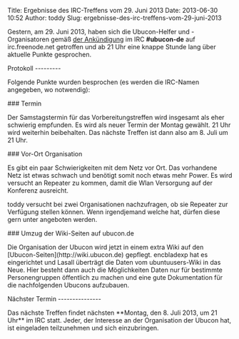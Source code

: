 Title: Ergebnisse des IRC-Treffens vom 29. Juni 2013
Date: 2013-06-30 10:52
Author: toddy
Slug: ergebnisse-des-irc-treffens-vom-29-juni-2013

Gestern, am 29. Juni 2013, haben sich die Ubucon-Helfer und
-Organisatoren gemäß [der
Ankündigung](/2013/regelmaessiges-irc-treffen-in-ubucon-de) im IRC
**\#ubucon-de** auf irc.freenode.net getroffen und ab 21 Uhr eine knappe
Stunde lang über aktuelle Punkte gesprochen.

</p>
Protokoll
---------

</p>
Folgende Punkte wurden besprochen (es werden die IRC-Namen angegeben, wo
notwendig):

</p>
### Termin

</p>
Der Samstagstermin für das Vorbereitungstreffen wird insgesamt als eher
schwierig empfunden. Es wird als neuer Termin der Montag gewählt. 21 Uhr
wird weiterhin beibehalten. Das nächste Treffen ist dann also am 8. Juli
um 21 Uhr.

</p>
### Vor-Ort Organisation

</p>
Es gibt ein paar Schwierigkeiten mit dem Netz vor Ort. Das vorhandene
Netz ist etwas schwach und benötigt somit noch etwas mehr Power. Es wird
versucht an Repeater zu kommen, damit die Wlan Versorgung auf der
Konferenz ausreicht.

</p>
toddy versucht bei zwei Organisationen nachzufragen, ob sie Repeater zur
Verfügung stellen können. Wenn irgendjemand welche hat, dürfen diese
gern unter <team@ubucon.de> angeboten werden.

</p>
### Umzug der Wiki-Seiten auf ubucon.de

</p>
Die Organisation der Ubucon wird jetzt in einem extra Wiki auf den
[Ubucon-Seiten](http://wiki.ubucon.de) gepflegt. encbladexp hat es
eingerichtet und Lasall überträgt die Daten vom ubuntuusers-Wiki in das
Neue. Hier besteht dann auch die Möglichkeiten Daten nur für bestimmte
Personengruppen öffentlich zu machen und eine gute Dokumentation für die
nachfolgenden Ubucons aufzubauen.

</p>
Nächster Termin
---------------

</p>
Das nächste Treffen findet nächsten **Montag, den 8. Juli 2013, um 21
Uhr** im IRC statt. Jeder, der Interesse an der Organisation der Ubucon
hat, ist eingeladen teilzunehmen und sich einzubringen.

</p>

